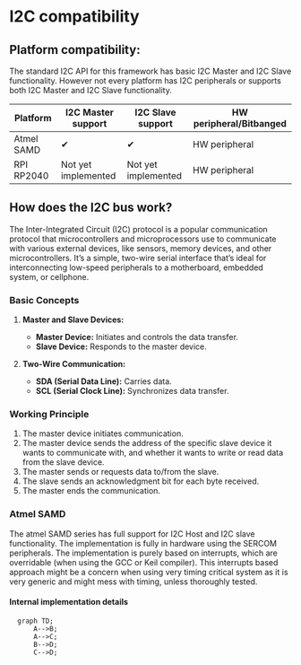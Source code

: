 # I2C compatibility

## Platform compatibility:

The standard I2C API for this framework has basic I2C Master and I2C Slave functionality. However not every platform has I2C peripherals or supports both I2C Master and I2C Slave functionality.

| Platform   | I2C Master support  | I2C Slave support   | HW peripheral/Bitbanged |
| ---------- | ------------------- | ------------------- | ----------------------- |
| Atmel SAMD | ✔                   | ✔                   | HW peripheral           |
| RPI RP2040 | Not yet implemented | Not yet implemented | HW peripheral           |

## How does the I2C bus work?

The Inter-Integrated Circuit (I2C) protocol is a popular communication protocol that microcontrollers and microprocessors use to communicate with various external devices, like sensors, memory devices, and other microcontrollers. It’s a simple, two-wire serial interface that’s ideal for interconnecting low-speed peripherals to a motherboard, embedded system, or cellphone.

### Basic Concepts

1. **Master and Slave Devices:**
	- **Master Device:** Initiates and controls the data transfer.
	- **Slave Device:** Responds to the master device.
  
2. **Two-Wire Communication:**
	- **SDA (Serial Data Line):** Carries data.
	- **SCL (Serial Clock Line):** Synchronizes data transfer.

### Working Principle

1. The master device initiates communication.
2. The master device sends the address of the specific slave device it wants to communicate with, and whether it wants to write or read data from the slave device. 
3. The master sends or requests data to/from the slave.
4. The slave sends an acknowledgment bit for each byte received.
5. The master ends the communication.
### Atmel SAMD

The atmel SAMD series has full support for I2C Host and I2C slave functionality. The implementation is fully in hardware using the SERCOM peripherals. The implementation is purely based on interrupts, which are overridable (when using the GCC or Keil compiler). This interrupts based approach might be a concern when using very timing critical system as it is very generic and might mess with timing, unless thoroughly tested.

#### Internal implementation details

```mermaid
  graph TD;
      A-->B;
      A-->C;
      B-->D;
      C-->D;
```
